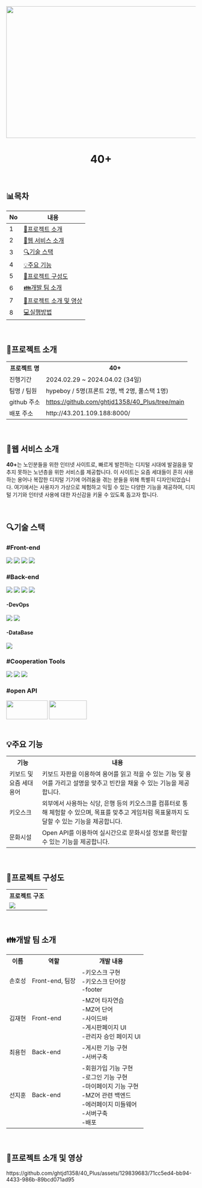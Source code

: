 <div align="center">
    <img src="https://github.com/ghtjd1358/40_Plus/assets/129839683/20b497dc-0976-4fcf-9a76-cceefd1888d1" width="800" height="350">
    <h1>40+</h1>
    <br/>
</div>
<h2>📊목차</h2>
<table>
    <thead>
        <tr>
            <th>No</th>
            <th>내용</th>
        </tr>
    </thead>
    <tbody>
        <tr>
            <td>1</td>
            <td><a href="#프로젝트-소개">💁프로젝트 소개</a></td>
        </tr>
       <tr>
            <td>2</td>
            <td><a href="#웹-서비스-소개">👷웹 서비스 소개</a></td>
        </tr>
       <tr>
            <td>3</td>
            <td><a href="#기술-스택">🔍기술 스택</a></td>
        </tr>
       <tr>
            <td>4</td>
            <td><a href="#주요-기능">💡주요 기능</a></td>
        </tr>
       <tr>
            <td>5</td>
            <td><a href="#프로젝트-구성도">📂프로젝트 구성도</a></td>
        </tr>
       <tr>
            <td>6</td>
            <td><a href="#개발-팀-소개">👪개발 팀 소개</a></td>
        </tr>
           <tr>
            <td>7</td>
            <td><a href="#프로젝트-소개-및-영상">📱프로젝트 소개 및 영상</a></td>
        </tr>
       <tr>
            <td>8</td>
            <td><a href="#실행-방법">💻실행방법</a></td>
        </tr>
    </tbody>
</table><br>

<h2>💁프로젝트 소개</h2>
<table>
  <tr>
    <th>프로젝트 명</th>
    <th>40+</th>
  </tr>
  <tr>
    <td>진행기간</td>
    <td>2024.02.29 ~ 2024.04.02 (34일)</td>
  </tr>
  <tr>
    <td>팀명 / 팀원</td>
    <td>hypeboy / 5명(프론트 2명, 백 2명, 풀스택 1명)</td>
  </tr>
  <tr>
    <td>github 주소</td>
    <td><a href="https://github.com/ghtjd1358/40_Plus">https://github.com/ghtjd1358/40_Plus/tree/main</a></td>
  </tr>
  <tr>
    <td>배포 주소</td>
    <td>http://43.201.109.188:8000/</td>
  </tr>
</table><br>

<h2>👷웹 서비스 소개</h2>
<p>
 <strong>40+</strong>는 노인분들을 위한 인터넷 사이트로, 빠르게 발전하는 디지털 시대에 발걸음을 맞추지 못하는 노년층을 위한 서비스를 제공합니다. 이 사이트는 요즘 세대들이 흔히 사용하는 용어나 복잡한 디지털 기기에 어려움을 겪는 분들을 위해 특별히 디자인되었습니다. 여기에서는 사용자가 가상으로 체험하고 익힐 수 있는 다양한 기능을 제공하여, 디지털 기기와 인터넷 사용에 대한 자신감을 키울 수 있도록 돕고자 합니다.
</p><br>

<h2>🔍기술 스택</h2>

<h3>#Front-end</h3>
<div>
<img src="https://img.shields.io/badge/html5-E34F26?style=for-the-badge&logo=html5&logoColor=white">
<img src="https://img.shields.io/badge/css3-B4CA65?style=for-the-badge&logo=css3&logoColor=white">
<img src="https://img.shields.io/badge/javascript-F7DF1E?style=for-the-badge&logo=javascript&logoColor=white">
<img src="https://img.shields.io/badge/ejs-F7DF1E?style=for-the-badge&logo=ejs&logoColor=white">
</div>

<h3>#Back-end</h3>
<div>
    <img src="https://img.shields.io/badge/Nodejs-339933?style=for-the-badge&logo=Nodejs&logoColor=white">
    <img src="https://img.shields.io/badge/dotenv-ECD53F?style=for-the-badge&logo=dotenv&logoColor=white">
    <img src="https://img.shields.io/badge/axios-5A29E4?style=for-the-badge&logo=axios&logoColor=white">
    <img src="https://camo.githubusercontent.com/647be0ace0f0e732856a6544ad4180089524e42342be493bf4acaecb141f687e/68747470733a2f2f696d672e736869656c64732e696f2f62616467652f4a57542d3030303030302e7376673f7374796c653d666f722d7468652d6261646765266c6f676f3d6a736f6e776562746f6b656e73266c6f676f436f6c6f723d7768697465" data-canonical-src="https://img.shields.io/badge/JWT-000000.svg?style=for-the-badge&amp;logo=jsonwebtokens&amp;logoColor=white" style="max-width: 100%;">
</div>

<h4>-DevOps</h4>
<div>
    <img src="https://img.shields.io/badge/amazonec2-FF9900?style=for-the-badge&logo=amazonec2&logoColor=white">
    <img src="https://img.shields.io/badge/amazons3-569A31?style=for-the-badge&logo=amazons3&logoColor=white">
</div>

<h4>-DataBase</h4>
<div>
    <img src="https://img.shields.io/badge/mysql-4479A1?style=for-the-badge&logo=mysqly&logoColor=white">
</div>

<h3>#Cooperation Tools</h3>
<div>
    <img src="https://img.shields.io/badge/github-181717?style=for-the-badge&logo=github&logoColor=white">
    <img src="https://img.shields.io/badge/figma-F24E1E?style=for-the-badge&logo=figma&logoColor=white">
    <img src="https://img.shields.io/badge/notion-000000?style=for-the-badge&logo=notion&logoColor=white">
</div>

<h3>#open API</h3>
    <div>
    <a href="https://www.data4library.kr/themaDataL" target="_blank"><img src="https://github.com/ghtjd1358/40_Plus/assets/129839683/25093ebb-f08a-4bd0-b516-5b5ca031558e" width="110" height="50"></a>
     <a href="https://www.culture.go.kr/data/page/guide/openapiGuide.do" target="_blank"><img src="https://github.com/ghtjd1358/40_Plus/assets/129839683/2f2cd881-b13e-4b84-a9cb-bb64dcd07f80" width="100" height="50"></a>
    </div><br>


<h2>💡주요 기능</h2>
<table>
    <tr>
        <th>기능</th>
        <th>내용</th>
    </tr>
    <tr>
        <td>
            키보드 및 요즘 세대 용어
        </td>
        <td>
            키보드 자판을 이용하여 용어를 읽고 적을 수 있는 기능 및 용어를 가리고 설명을 맞추고 빈칸을 채울 수 있는 기능을 제공합니다.
        </td>
    </tr>
     <tr>
        <td>
           키오스크
        </td>
        <td>
            외부에서 사용하는 식당, 은행 등의 키오스크를 컴퓨터로 통해 체험할 수 있으며, 목표를 맞추고 게임처럼 목표물까지 도달할 수 있는 기능을 제공합니다.
        </td>
    </tr>
     <tr>
        <td>
            문화시설
        </td>
        <td>
            Open API를 이용하여 실시간으로 문화시설 정보를 확인할 수 있는 기능을 제공합니다.
        </td>
    </tr>
</table><br>

<h2>📂프로젝트 구성도</h2>
<table>
    <tr>
        <th>프로젝트 구조</th>
    </tr>
    <tr>
        <td><img src="https://github.com/ghtjd1358/40_Plus/assets/129839683/796998a7-3d77-4dc7-b07f-34f87e839ffb"></td>
    </tr>
</table><br>

<h2>👪개발 팀 소개</h2>
<!-- <table>
    <tr>
        <td><img src="" alt="손호성"></td>
        <td><img src="" alt="김재현"></td>
        <td><img src="" alt="최진"></td>
        <td><img src="" alt="최용헌"></td>
        <td><img src="" alt="선지훈"></td>
    </tr>
    <tr>
        <td>손호성(front-end, 팀장)</td>
        <td>김재현(front-end)</td>
        <td>최용헌(back-end)</td>
        <td>선지훈(back-end)</td>
        <td>최(full-stack)</td>
    </tr>
</table><br> -->

<table>
    <tr>
        <th>이름</th>
        <th>역할</th>
        <th>개발 내용</th>
    </tr>
    <tr>
        <td>손호성</td>
        <td>Front-end, 팀장</td>
        <td>
            -키오스크 구현<br>
            -키오스크 단어장<br>
            -footer<br>
        </td>
    </tr>
    <tr>
        <td>김재현</td>
        <td>Front-end</td>
        <td>
            -MZ어 타자연습<br>
            -MZ어 단어<br>
            -사이드바<br>
            -게시판페이지 UI<br>
            -관리자 승인 페이지 UI<br>
        </td>
    </tr>
     <tr>
        <td>최용헌</td>
        <td>Back-end</td>
        <td>
            -게시판 기능 구현<br>
            -서버구축<br>
        </td>
    </tr>
    <tr>
        <td>선지훈</td>
        <td>Back-end</td>
        <td>
            -회원가입 기능 구현<br>
            -로그인 기능 구현<br>
            -마이페이지 기능 구현<br>
            -MZ어 관련 백엔드<br>
            -에러페이지 미들웨어<br>
            -서버구축<br>
            -배포
        </td>
    </tr>
</table><br>

<h2>📱프로젝트 소개 및 영상</h2>
https://github.com/ghtjd1358/40_Plus/assets/129839683/71cc5ed4-bb94-4433-986b-89bcd071ad95


